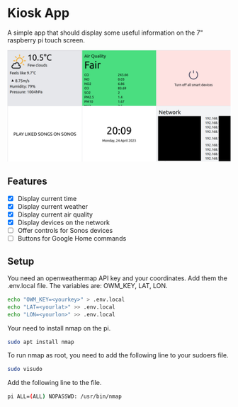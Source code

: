 # Kiosk App

A simple app that should display some useful information on the 7" raspberry pi touch screen.

![screenshot](https://github.com/brunottonurb/kiosk-next/blob/main/screenshot.jpg?raw=true)

## Features

- [x] Display current time
- [x] Display current weather
- [x] Display current air quality
- [x] Display devices on the network
- [ ] Offer controls for Sonos devices
- [ ] Buttons for Google Home commands

## Setup

You need an openweathermap API key and your coordinates. Add them the .env.local file. The variables are: OWM_KEY, LAT, LON.
```bash
echo "OWM_KEY=<yourkey>" > .env.local
echo "LAT=<yourlat>" >> .env.local
echo "LON=<yourlon>" >> .env.local
```

Your need to install nmap on the pi.
```bash
sudo apt install nmap
```

To run nmap as root, you need to add the following line to your sudoers file.
```bash
sudo visudo
```

Add the following line to the file.
```bash
pi ALL=(ALL) NOPASSWD: /usr/bin/nmap
```
